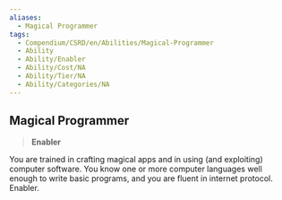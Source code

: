 ```yaml
---
aliases:
  - Magical Programmer
tags:
  - Compendium/CSRD/en/Abilities/Magical-Programmer
  - Ability
  - Ability/Enabler
  - Ability/Cost/NA
  - Ability/Tier/NA
  - Ability/Categories/NA
---
```

  
    
## Magical Programmer    
>**Enabler**  
    
You are trained in crafting magical apps and in using (and exploiting) computer software. You know one or more computer languages well enough to write basic programs, and you are fluent in internet protocol. Enabler.  
